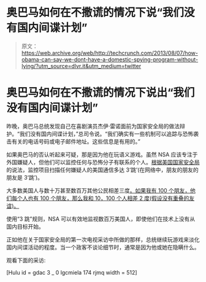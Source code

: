 # 奥巴马如何在不撒谎的情况下说“我们没有国内间谍计划”

> 原文：<https://web.archive.org/web/http://techcrunch.com/2013/08/07/how-obama-can-say-we-dont-have-a-domestic-spying-program-without-lying/?utm_source=dlvr.it&utm_medium=twitter>

# 奥巴马如何在不撒谎的情况下说出“我们没有国内间谍计划”

昨晚，奥巴马总统发现自己在喜剧演员杰伊·雷诺面前为国家安全局的做法辩护。“我们没有国内间谍计划，”总司令说。“我们确实有一些机制可以追踪与恐怖袭击有关的电话号码或电子邮件地址。这些信息是有用的。”

如果奥巴马的否认听起来可疑，那是因为他在玩语义游戏。虽然 NSA 应该专注于外国嫌疑人，但他们可以监控任何与恐怖分子有联系的个人。[根据美国国家安全局](https://web.archive.org/web/20230130011803/http://articles.washingtonpost.com/2013-07-31/politics/40903991_1_phone-records-white-house-national-security-agency)的说法，监控项目扫描任何嫌疑人的美国通信多达 3‘跳’(在网络中，朋友的朋友的朋友是 3‘跳’)。

大多数美国人与数十万甚至数百万其他公民相差三度[。如果我有 100 个朋友，他们每个人也有 100 个朋友，那么我和 10，100 个人相差 2 度(假设没有重叠的友谊)。](https://web.archive.org/web/20230130011803/http://www.slate.com/articles/technology/technology/2013/06/prism_two_hops_nsa_agents_are_trained_to_target_friends_of_friends_how_many.html)

使用“3 跳”规则，NSA 可以有效地监视数百万美国人，即使他们在技术上没有从国内目标开始。

正如他在关于国家安全局的第一次电视采访中所做的那样，总统继续玩游戏来淡化国内间谍活动的程度。当一个政客不谈论细节时，通常是因为他或她在隐瞒什么。

观看下面的采访:

[Hulu id = gdac 3 _ 0 lgcmiela 174 rjmq width = 512]